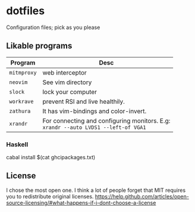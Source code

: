 dotfiles
========

Configuration files; pick as you please

## Likable programs

| Program     | Desc                                                                                                                                                  |
| ----------- | ----------------------------------------------------------------------------------------------------------------------------------------------------- |
| `mitmproxy` | web interceptor |
| `neovim`    | See vim directory |
| `slock`     | lock your computer |
| `workrave`  | prevent RSI and live healthily. |
| `zathura`   | It has vim-bindings and color-invert. |
| `xrandr`    | For connecting and configuring monitors. E.g:<br />`xrandr --auto LVDS1 --left-of VGA1`<br /> |

### Haskell
cabal install $(cat ghcipackages.txt)

## License
I chose the most open one.
I think a lot of people forget that MIT requires you to redistribute original licenses.
https://help.github.com/articles/open-source-licensing/#what-happens-if-i-dont-choose-a-license
